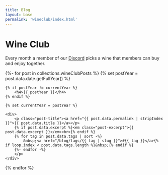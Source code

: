 ```yaml
---
title: Blog
layout: base
permalink: 'wineclub/index.html'
---
```


# Wine Club

Every month a member of our [Discord](/discord.html) picks a wine that members
can buy and enjoy together.

{%- for post in collections.wineClubPosts %}
    {% set postYear = post.data.date.getFullYear() %}

    {% if postYear != currentYear %}
        <h4>{{ postYear }}</h4>
    {% endif %}

    {% set currentYear = postYear %}

    <div>
        <p class="post-title"><a href="{{ post.data.permalink | stripIndex }}">{{ post.data.title }}</a></p>
        {% if post.data.excerpt %}<em class="post-excerpt">{{ post.data.excerpt }}</em><br>{% endif %}
        {% for tag in post.data.tags | sort -%}
            &nbsp;<a href="/blog/tags/{{ tag | slug }}">#{{ tag }}</a>{% if loop.index < post.data.tags.length %}&nbsp;{% endif %}
        {%- endfor -%}
        </p>
    </div>
{% endfor %}

